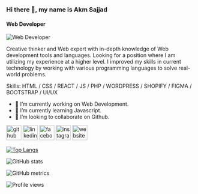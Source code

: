 ### Hi there 👋, my name is Akm Sajjad
#### Web Developer
![Web Developer](https://scontent.fdac99-1.fna.fbcdn.net/v/t39.30808-6/314615454_786505262599703_6786481565011705442_n.jpg?stp=dst-jpg_p180x540&_nc_cat=108&ccb=1-7&_nc_sid=730e14&_nc_ohc=OEU7zrxPVYAAX96y5yS&_nc_ht=scontent.fdac99-1.fna&oh=00_AfBhlbtu9Y2cyGVMMHPniC1cSsWwhwBHraryG9evgy1yfQ&oe=637212D8)

Creative thinker and Web expert with in-depth knowledge of Web 
development tools and languages. Looking for a position where I am utilizing my experience at a higher level. I improved my skills in current technology by working with various programming languages to solve real-world problems.

Skills: HTML / CSS / REACT / JS / PHP / WORDPRESS / SHOPIFY / FIGMA / BOOTSTRAP / UI/UX 

- 🔭 I’m currently working on Web Development. 
- 🌱 I’m currently learning Javascript. 
- 👯 I’m looking to collaborate on Github. 


[<img src='https://cdn.jsdelivr.net/npm/simple-icons@3.0.1/icons/github.svg' alt='github' height='40'>](https://github.com/https://github.com/akmsajjad)  [<img src='https://cdn.jsdelivr.net/npm/simple-icons@3.0.1/icons/linkedin.svg' alt='linkedin' height='40'>](https://www.linkedin.com/in/https://www.linkedin.com/in/akmsajjad//)  [<img src='https://cdn.jsdelivr.net/npm/simple-icons@3.0.1/icons/facebook.svg' alt='facebook' height='40'>](https://www.facebook.com/https://www.facebook.com/infoakmsajjad)  [<img src='https://cdn.jsdelivr.net/npm/simple-icons@3.0.1/icons/instagram.svg' alt='instagram' height='40'>](https://www.instagram.com/https://www.instagram.com/akmsajjad//)  [<img src='https://cdn.jsdelivr.net/npm/simple-icons@3.0.1/icons/icloud.svg' alt='website' height='40'>](https://devsajjad.blogspot.com/)  

[![Top Langs](https://github-readme-stats.vercel.app/api/top-langs/?username=https://github.com/akmsajjad)](https://github.com/anuraghazra/github-readme-stats)

![GitHub stats](https://github-readme-stats.vercel.app/api?username=https://github.com/akmsajjad&show_icons=true&count_private=true)  

![GitHub metrics](https://metrics.lecoq.io/https://github.com/akmsajjad)  

![Profile views](https://gpvc.arturio.dev/https://github.com/akmsajjad)  
